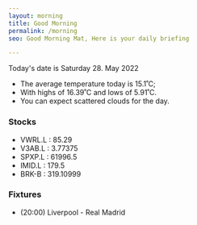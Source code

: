 ```yaml
---
layout: morning
title: Good Morning
permalink: /morning
seo: Good Morning Mat, Here is your daily briefing

---
```


<!-- weather_marker starts -->
<p>Today's date is Saturday 28. May 2022</p><ul>
<li>The average temperature today is 15.1˚C;</li>
<li>With highs of 16.39˚C and lows of 5.91˚C.</li>
<li>You can expect scattered clouds for the day.</li>
</ul>
<!-- weather_marker ends -->

<h3>Stocks</h3>

<!-- stocks_marker starts -->
<ul>
<li>VWRL.L : 85.29</li>
<li>V3AB.L : 3.77375</li>
<li>SPXP.L : 61996.5</li>
<li>IMID.L : 179.5</li>
<li>BRK-B : 319.10999</li>
</ul>
<!-- stocks_marker ends -->

<h3>Fixtures</h3>

<!-- sports_marker starts -->
<ul>
<li>(20:00) Liverpool - Real Madrid</li>
</ul>
<!-- sports_marker ends -->
